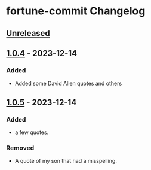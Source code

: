 <!-- Keep a Changelog guide -> https://keepachangelog.com -->

# fortune-commit Changelog

## [Unreleased]

## [1.0.4] - 2023-12-14

### Added

- Added some David Allen quotes and others

## [1.0.5] - 2023-12-14

### Added

- a few quotes.
 
### Removed

- A quote of my son that had a misspelling.

[Unreleased]: https://github.com/GuyKroizman/fortune-commit/compare/v1.0.4...HEAD
[1.0.5]: https://github.com/GuyKroizman/fortune-commit/commits/v1.0.5
[1.0.4]: https://github.com/GuyKroizman/fortune-commit/commits/v1.0.4
